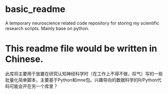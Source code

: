 # basic_readme
A temporary neuroscience related code repository for storing my scientific research scripts. Mainly base on python.

# This readme file would be written in Chinese.
此库将主要用于放置在研究认知神经科学时（在工作上不得不做，叹气）写的一些批量化简单脚本，主要基于Python和mne包。兴趣导向的数据科学的R/Python代码可能会开在另一个库里？
